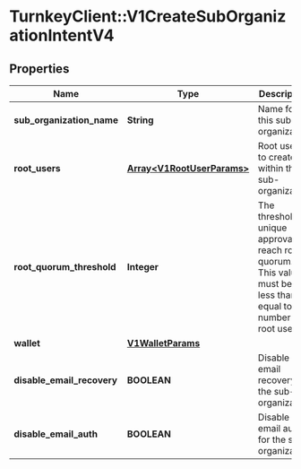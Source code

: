 # TurnkeyClient::V1CreateSubOrganizationIntentV4

## Properties
Name | Type | Description | Notes
------------ | ------------- | ------------- | -------------
**sub_organization_name** | **String** | Name for this sub-organization | 
**root_users** | [**Array&lt;V1RootUserParams&gt;**](V1RootUserParams.md) | Root users to create within this sub-organization | 
**root_quorum_threshold** | **Integer** | The threshold of unique approvals to reach root quorum. This value must be less than or equal to the number of root users | 
**wallet** | [**V1WalletParams**](V1WalletParams.md) |  | [optional] 
**disable_email_recovery** | **BOOLEAN** | Disable email recovery for the sub-organization | [optional] 
**disable_email_auth** | **BOOLEAN** | Disable email auth for the sub-organization | [optional] 

